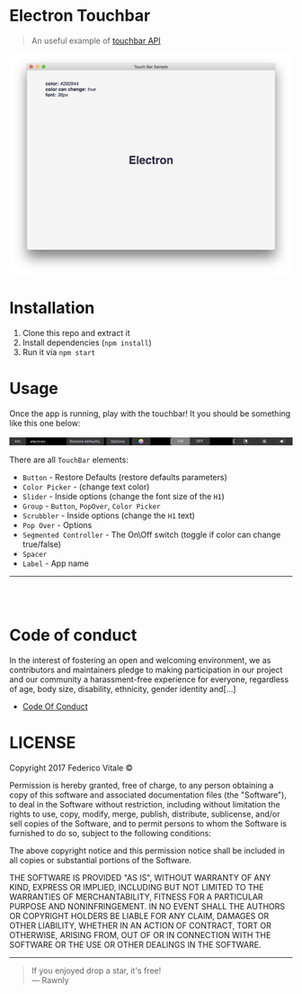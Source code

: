 # Electron Touchbar
> An useful example of [touchbar API](https://electron.atom.io/docs/api/touch-bar/)

![screenshot](screenshots/window.png)

# Installation
1. Clone this repo and extract it
2. Install dependencies (`npm install`)
3. Run it via `npm start`

# Usage
Once the app is running, play with the touchbar! It you should be something like this one below:
<br>
<br>
![touchbar](screenshots/touchbar.png)
<br>

There are all `TouchBar` elements: 
- `Button` - Restore Defaults (restore defaults parameters)
- `Color Picker` - (change text color)
- `Slider` - Inside options (change the font size of the `H1`)
- `Group` - `Button`, `PopOver`, `Color Picker`
- `Scrubbler` - Inside options  (change the `H1` text)
- `Pop Over` - Options
- `Segmented Controller` - The On\Off switch (toggle if color can change true/false)
- `Spacer`
- `Label` - App name 
---

<br>
<br>

# Code of conduct
In the interest of fostering an open and welcoming environment, we as
contributors and maintainers pledge to making participation in our project and
our community a harassment-free experience for everyone, regardless of age, body
size, disability, ethnicity, gender identity and[...] 

- [Code Of Conduct](code-of-conduct.md)

# LICENSE
Copyright 2017 Federico Vitale &copy;

Permission is hereby granted, free of charge, to any person obtaining a copy of this software and associated documentation files (the "Software"), to deal in the Software without restriction, including without limitation the rights to use, copy, modify, merge, publish, distribute, sublicense, and/or sell copies of the Software, and to permit persons to whom the Software is furnished to do so, subject to the following conditions:

The above copyright notice and this permission notice shall be included in all copies or substantial portions of the Software.

THE SOFTWARE IS PROVIDED "AS IS", WITHOUT WARRANTY OF ANY KIND, EXPRESS OR IMPLIED, INCLUDING BUT NOT LIMITED TO THE WARRANTIES OF MERCHANTABILITY, FITNESS FOR A PARTICULAR PURPOSE AND NONINFRINGEMENT. IN NO EVENT SHALL THE AUTHORS OR COPYRIGHT HOLDERS BE LIABLE FOR ANY CLAIM, DAMAGES OR OTHER LIABILITY, WHETHER IN AN ACTION OF CONTRACT, TORT OR OTHERWISE, ARISING FROM, OUT OF OR IN CONNECTION WITH THE SOFTWARE OR THE USE OR OTHER DEALINGS IN THE SOFTWARE.

---

> If you enjoyed drop a star, it's free! <br>
> &mdash; Rawnly